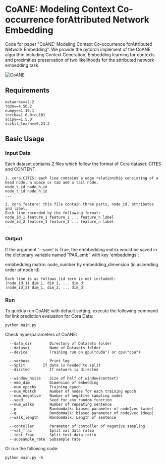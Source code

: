 # CoANE: Modeling Context Co-occurrence forAttributed Network Embedding

Code for paper "CoANE: Modeling Context Co-occurrence forAttributed Network Embedding". We provide the pytorch implement of the CoANE algorithm including Context Generation, Embedding learning for contexts and proximities preservation of two likelihoods for the attributed network embedding task.

![CoANE](https://github.com/ICHRick/CoANE/blob/master/CoANE_framework.JPG)


## Requirements
```
networkx==2.2
tqdm==4.50.2
numpy==1.19.1
torch==1.6.0+cu101
scipy==1.5.0
scikit_learn==0.23.2
```

## Basic Usage

### Input Data 
Each dataset contains 2 files which follow the format of Cora dataset: CITES and CONTENT.
```
1. cora.CITES: each line contains a edge relationship consisting of a head node, a space or tab and a tail node.
node_t_id node_h_id
node_t_id node_h_id
...

2. cora.feature: this file contain three parts, node_id, attributes and label.
Each line recorded by the following format:
node_id_1 feature_1 feature_2 ... feature_n label
node_id_2 feature_1 feature_2 ... feature_n label
...

```

### Output
If the argument '--save' is True, the embbedding matrix would be saved in the dictionary variable named "PAR_emb" with key 'embeddings':

embbedding matrix: node_number by embedding_dimension (in ascending order of node id)
```
Each line is as follows (id term is not included):
(node_id_1) dim_1, dim_2, ... dim_d'
(node_id_2) dim_1, dim_2, ... dim_d'
```
### Run
To  quickly run CoANE with default setting, execute the following command for link prediction evaluation for Cora Data:
```
python main.py
```

Check hyperparameters of CoANE:
```
  --data_dir        Directory of Datasets folder
  --dataset         Name of Datasets folder
  --device          Training run on gpu("cuda") or cpu("cpu")
  
  --verbose         Print log
  --Split        If data is needed to split
  --dircted         If network is directed
  
  --window_hsize    Size of half of window(context)
  --emb_dim         Dimension of embedding
  --num_epochs      Training epoch
  --num_Vbatch      Number of nodes for each training epoch
  --num_negative    Number of negative sampling nodes
  --seed            Seed for any random function
  --num_walks       Number of repeating sentence
  --p               RandomWalk: biased parameter of node2vec (wide)
  --q               RandomWalk: biased parameter of node2vec (deep)
  --walk_length     RandomWalk: Length of sentence
  
  --contoller       Parameter of contoller of negative sampling
  --val_frac        Split val data ratio
  --test_frac       Split test data ratio
  --subsample_rate  Subsample rate
```
Or run the following code:
```
python main.py -h
```
